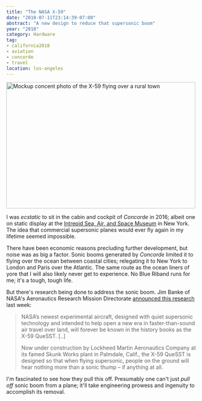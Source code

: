```yaml
---
title: "The NASA X-59"
date: "2018-07-11T23:14:39-07:00"
abstract: "A new design to reduce that supersonic boom"
year: "2018"
category: Hardware
tag:
- california2018
- aviation
- concorde
- travel
location: los-angeles
---
```

<p><img src="https://rubenerd.com/files/2018/low-boom@1x.jpg" srcset="https://rubenerd.com/files/2018/low-boom@1x.jpg 1x, https://rubenerd.com/files/2018/low-boom@2x.jpg 2x" alt="Mockup concent photo of the X-59 flying over a rural town" style="width:500px; height:333px;" /></p>

I was *ecstatic* to sit in the cabin and cockpit of *Concorde* in 2016; albeit one on static display at the [Intrepid Sea, Air, and Space Museum] in New York. The idea that commercial supersonic planes would ever fly again in my lifetime seemed impossible.

There have been economic reasons precluding further development, but noise was as big a factor. Sonic booms generated by *Concorde* limited it to flying over the ocean between coastal cities; relegating it to New York to London and Paris over the Atlantic. The same route as the ocean liners of yore that I will also likely never get to experience. No Blue Riband runs for me; it's a tough, tough life.

But there's research being done to address the sonic boom. Jim Banke of NASA's Aeronautics Research Mission Directorate [announced this research] last week:

> NASA’s newest experimental aircraft, designed with quiet supersonic technology and intended to help open a new era in faster-than-sound air travel over land, will forever be known in the history books as the X-59 QueSST. [..]
>
> Now under construction by Lockheed Martin Aeronautics Company at its famed Skunk Works plant in Palmdale, Calif., the X-59 QueSST is designed so that when flying supersonic, people on the ground will hear nothing more than a sonic thump – if anything at all. 

I'm fascinated to see how they pull this off. Presumably one can't just *pull off* sonic boom from a plane; it'll take engineering prowess and ingenuity to accomplish its removal.

[announced this research]: https://www.nasa.gov/aero/nasa-experimental-supersonic-aircraft-x-59-quesst "NASA’s Experimental Supersonic Aircraft Now Known as X-59 QueSST"
[Intrepid Sea, Air, and Space Museum]: https://www.intrepidmuseum.org/

